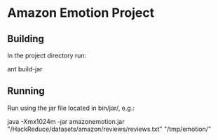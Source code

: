 Amazon Emotion Project
======================

Building
--------

In the project directory run:

ant build-jar


Running
-------

Run using the jar file located in bin/jar/, e.g.:

java -Xmx1024m -jar amazonemotion.jar "<path to>/HackReduce/datasets/amazon/reviews/reviews.txt" "/tmp/emotion/"



